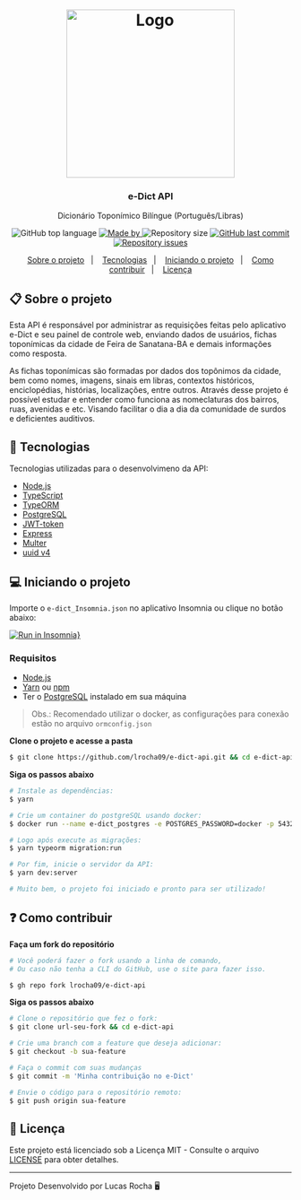 <h1 align="center">
  <img alt="Logo" src="https://user-images.githubusercontent.com/30050909/125375349-48efb780-e35f-11eb-8ff8-2a0accffe452.png" width="300px">
</h1>

<h3 align="center">
   e-Dict API 
</h3>

<p align="center">Dicionário Toponímico Bilíngue (Português/Libras)</p>

<p align="center">
  <img alt="GitHub top language" src="https://img.shields.io/github/languages/top/lrocha09/e-dict-api?color=4ca2ea">

  <a href="https://github.com/lrocha09" target="_blank" rel="noopener noreferrer">
    <img alt="Made by" src="https://img.shields.io/badge/made%20by-lucas%20rocha-4ca2ea">
  </a>

  <img alt="Repository size" src="https://img.shields.io/github/repo-size/lrocha09/e-dict-api?color=4ca2ea">

  <a href="https://github.com/lrocha09/e-dict-api/commits/main">
    <img alt="GitHub last commit" src="https://img.shields.io/github/last-commit/lrocha09/e-dict-api?color=4ca2ea">
  </a>

  <a href="https://github.com/lrocha09/e-dict-api/issues">
    <img alt="Repository issues" src="https://img.shields.io/github/issues/lrocha09/e-dict-api?color=4ca2ea">
  </a>

</p>

<p align="center">
  <a href="#-sobre-o-projeto">Sobre o projeto</a>&nbsp;&nbsp;&nbsp;|&nbsp;&nbsp;&nbsp;
  <a href="#-tecnologias">Tecnologias</a>&nbsp;&nbsp;&nbsp;|&nbsp;&nbsp;&nbsp;
  <a href="#-iniciando-o-projeto">Iniciando o projeto</a>&nbsp;&nbsp;&nbsp;|&nbsp;&nbsp;&nbsp;
  <a href="#-como-contribuir">Como contribuir</a>&nbsp;&nbsp;&nbsp;|&nbsp;&nbsp;&nbsp;
  <a href="#-licença">Licença</a>
</p>

## 📋 Sobre o projeto

Esta API é responsável por administrar as requisições feitas pelo aplicativo e-Dict e seu painel de controle web,
enviando dados de usuários, fichas toponímicas da cidade de Feira de Sanatana-BA e demais informações como resposta.

As fichas toponímicas são formadas por dados dos topônimos da cidade, bem como nomes, imagens, sinais em libras, 
contextos históricos, enciclopédias, histórias, localizações, entre outros. Através desse projeto é possível estudar 
e entender como funciona as nomeclaturas dos bairros, ruas, avenidas e etc. Visando facilitar o dia a dia da comunidade 
de surdos e deficientes auditivos.

## 🚀 Tecnologias

Tecnologias utilizadas para o desenvolvimeno da API:

- [Node.js](https://nodejs.org/en/)
- [TypeScript](https://www.typescriptlang.org/)
- [TypeORM](https://typeorm.io/#/)
- [PostgreSQL](https://www.postgresql.org/)
- [JWT-token](https://jwt.io/)
- [Express](https://expressjs.com/pt-br/)
- [Multer](https://github.com/expressjs/multer)
- [uuid v4](https://github.com/thenativeweb/uuidv4/)

## 💻 Iniciando o projeto

Importe o `e-dict_Insomnia.json` no aplicativo Insomnia ou clique no botão abaixo:

[![Run in Insomnia}](https://insomnia.rest/images/run.svg)](https://insomnia.rest/run/?label=e-Dict%20API&uri=https%3A%2F%2Fraw.githubusercontent.com%2Flrocha09%2Fe-dict-api%2Fmain%2Fe-dict_Insomnia.json%3Ftoken%3DAHFIUXMMVIZHTKGKAHNFLS3A5TW2I)

### Requisitos

- [Node.js](https://nodejs.org/en/)
- [Yarn](https://classic.yarnpkg.com/) ou [npm](https://www.npmjs.com/)
- Ter o [PostgreSQL](https://www.postgresql.org/) instalado em sua máquina

> Obs.: Recomendado utilizar o docker, as configurações para conexão estão no arquivo `ormconfig.json`

**Clone o projeto e acesse a pasta**

```bash
$ git clone https://github.com/lrocha09/e-dict-api.git && cd e-dict-api
```

**Siga os passos abaixo**

```bash
# Instale as dependências:
$ yarn

# Crie um container do postgreSQL usando docker:
$ docker run --name e-dict_postgres -e POSTGRES_PASSWORD=docker -p 5432:5432 -d postgres

# Logo após execute as migrações:
$ yarn typeorm migration:run

# Por fim, inicie o servidor da API:
$ yarn dev:server

# Muito bem, o projeto foi iniciado e pronto para ser utilizado!
```

## ❓ Como contribuir

**Faça um fork do repositório**

```bash
# Você poderá fazer o fork usando a linha de comando,
# Ou caso não tenha a CLI do GitHub, use o site para fazer isso.

$ gh repo fork lrocha09/e-dict-api
```

**Siga os passos abaixo**

```bash
# Clone o repositório que fez o fork:
$ git clone url-seu-fork && cd e-dict-api

# Crie uma branch com a feature que deseja adicionar:
$ git checkout -b sua-feature

# Faça o commit com suas mudanças
$ git commit -m 'Minha contribuição no e-Dict'

# Envie o código para o repositório remoto:
$ git push origin sua-feature
```

## 📝 Licença

Este projeto está licenciado sob a Licença MIT - Consulte o arquivo [LICENSE](LICENSE) para obter detalhes.

---

Projeto Desenvolvido por Lucas Rocha 🖥 
